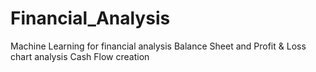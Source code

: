 # Financial_Analysis
Machine Learning for financial analysis
Balance Sheet and Profit & Loss chart analysis
Cash Flow creation
